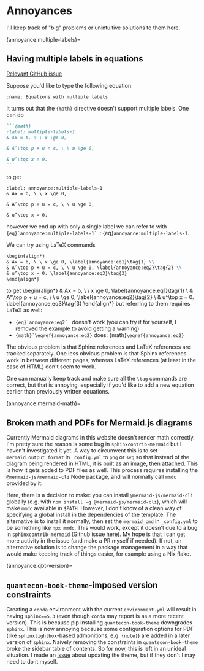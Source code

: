 # Annoyances

I'll keep track of "big" problems or unintuitive solutions to them here.

(annoyance:multiple-labels)=
## Having multiple labels in equations

[Relevant GitHub issue](https://github.com/sphinx-doc/sphinx/issues/12379)

Suppose you'd like to type the following equation:
```{image} ../_static/multiple_labels.png
:name: Equations with multiple labels
```

It turns out that the `{math}` directive doesn't support multiple labels.
One can do
````md
```{math}
:label: multiple-labels-1
& Ax = b, \ \ x \ge 0,

& A^\top p + u = c, \ \ u \ge 0,

& u^\top x = 0.
```
````
to get
```{math}
:label: annoyance:multiple-labels-1
& Ax = b, \ \ x \ge 0,

& A^\top p + u = c, \ \ u \ge 0,

& u^\top x = 0.
```
however we end up with only a single label we can refer to with ``{eq}`annoyance:multiple-labels-1` ``: {eq}`annoyance:multiple-labels-1`.

We can try using LaTeX commands
````md
\begin{align*}
& Ax = b, \ \ x \ge 0, \label{annoyance:eq1}\tag{1} \\
& A^\top p + u = c, \ \ u \ge 0, \label{annoyance:eq2}\tag{2} \\
& u^\top x = 0. \label{annoyance:eq3}\tag{3}
\end{align*}
````
to get
\begin{align*}
& Ax = b, \ \ x \ge 0, \label{annoyance:eq1}\tag{1} \\
& A^\top p + u = c, \ \ u \ge 0, \label{annoyance:eq2}\tag{2} \\
& u^\top x = 0. \label{annoyance:eq3}\tag{3}
\end{align*}
but referring to them requires LaTeX as well:
- ``{eq}`annoyance:eq2` `` doesn't work (you can try it for yourself, I removed the example to avoid getting a warning)
- ``{math}`\eqref{annoyance:eq2}`` does: {math}`\eqref{annoyance:eq2}`

The obvious problem is that Sphinx references and LaTeX references are tracked separately.
One less obvious problem is that Sphinx references work in between different pages, whereas LaTeX references (at least in the case of HTML) don't seem to work.

One can manually keep track and make sure all the `\tag` commands are correct, but that is annoying, especially if you'd like to add a new equation earlier than previously written equations.

(annoyance:mermaid-math)=
## Broken math and PDFs for Mermaid.js diagrams

Currently Mermaid diagrams in this website doesn't render math correctly.
I'm pretty sure the reason is some bug in `sphinxcontrib-mermaid` but I haven't investigated it yet.
A way to circumvent this is to set `mermaid_output_format` in `_config.yml` to `png` or `svg` so that instead of the diagram being rendered in HTML, it is built as an image, then attached.
This is how it gets added to PDF files as well.
This process requires installing the `@mermaid-js/mermaid-cli` Node package, and will normally call `mmdc` provided by it.

Here, there is a decision to make: you can install `@mermaid-js/mermaid-cli` globally (e.g. with `npm install -g @mermaid-js/mermaid-cli`), which will make `mmdc` available in `$PATH`.
However, I don't know of a clean way of specifying a global install in the dependencies of the template.
The alternative is to install it normally, then set the `mermaid_cmd` in `_config.yml` to be something like `npx mmdc`.
This would work, except it doesn't due to a bug in `sphinxcontrib-mermaid` (Github issue [here](https://github.com/mgaitan/sphinxcontrib-mermaid/issues/89)).
My hope is that I can get more activity in the issue (and make a PR myself if needed).
If not, an alternative solution is to change the package management in a way that would make keeping track of things easier, for example using a Nix flake.

(annoyance:qbt-version)=
## `quantecon-book-theme`-imposed version constraints

Creating a `conda` environment with the current `environment.yml` will result in having `sphinx==5.3` (even though `conda` may report is as a more recent version).
This is because pip installing `quantecon-book-theme` downgrades `sphinx`.
This is now annoying because some configuration options for PDF (like `sphinxlightbox`-based admonitions, e.g. `{note}`) are added in a later version of `sphinx`.
Naively removing the constraints in `quantecon-book-theme` broke the sidebar table of contents.
So for now, this is left in an unideal situation.
I made an [issue](https://github.com/QuantEcon/quantecon-book-theme/issues/247) about updating the theme, but if they don't I may need to do it myself.